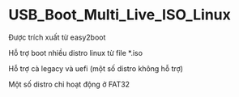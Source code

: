 # USB_Boot_Multi_Live_ISO_Linux
Được trích xuất từ easy2boot

Hỗ trợ boot nhiều distro linux từ file *.iso

Hỗ trợ cà legacy và uefi (một số distro không hỗ trợ)

Một số distro chỉ hoạt động ở FAT32


